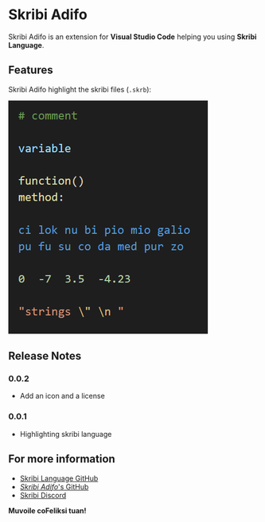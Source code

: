 # Skribi Adifo

Skribi Adifo is an extension for **Visual Studio Code** helping you using **Skribi Language**.

## Features

Skribi Adifo highlight the skribi files (`.skrb`):

![feature X](https://raw.githubusercontent.com/Dibi-programming-langage/skribi-adifo/main/images/highlighting.png?token=GHSAT0AAAAAAB5WQZYLSUH4SUWIBPUKHLPCZAXEV5A)

## Release Notes

### 0.0.2

* Add an icon and a license

### 0.0.1

* Highlighting skribi language



## For more information

* [Skribi Language GitHub](https://github.com/Dibi-programming-langage/Skribi-langage-source)
* [*Skribi Adifo*'s GitHub](https://github.com/Dibi-programming-langage/skribi-adifo)
* [Skribi Discord](https://discord.gg/YpTCrM4n4X)


**Muvoile coFeliksi tuan!**
